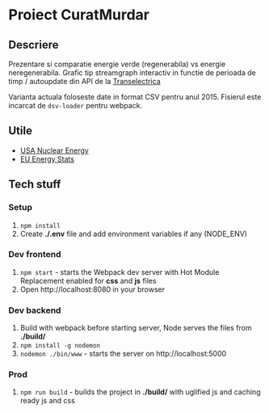 # Proiect CuratMurdar

## Descriere

Prezentare si comparatie energie verde (regenerabila) vs energie neregenerabila.
Grafic tip streamgraph interactiv in functie de perioada de timp / autoupdate din API de la [Transelectrica](http://www.transelectrica.ro/widget/web/tel/sen-grafic/-/SENGrafic_WAR_SENGraficportlet)

Varianta actuala foloseste date in format CSV pentru anul 2015. Fisierul este incarcat de `dsv-loader` pentru webpack.

## Utile

  - [USA Nuclear Energy](https://github.com/gavinr/usa-nuclear-energy-plants/blob/master/usa-nuclear-energy-plants.geojson)
  - [EU Energy Stats](http://ec.europa.eu/eurostat/web/energy/data/main-tables)

## Tech stuff

### Setup

1. `npm install`
2. Create __./.env__ file and add environment variables if any (NODE_ENV)

### Dev frontend

1. `npm start` - starts the Webpack dev server with Hot Module Replacement enabled for __css__ and __js__ files
2. Open http://localhost:8080 in your browser

### Dev backend

1. Build with webpack before starting server, Node serves the files from __./build/__
2. `npm install -g nodemon`
3. `nodemon ./bin/www` - starts the server on http://localhost:5000

### Prod

1. `npm run build` - builds the project in __./build/__ with uglified js and caching ready js and css
